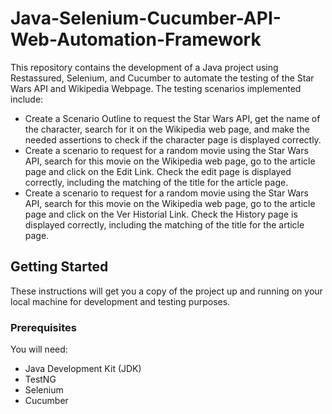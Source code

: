 # **Java-Selenium-Cucumber-API-Web-Automation-Framework**

This repository contains the development of a Java project using Restassured, Selenium, and Cucumber to automate the testing of the Star Wars API and Wikipedia Webpage. The testing scenarios implemented include:

- Create a Scenario Outline to request the Star Wars API, get the name of the character, search for it on the Wikipedia web page, and make the needed assertions to check if the character page is displayed correctly.
- Create a scenario to request for a random movie using the Star Wars API, search for this movie on the Wikipedia web page, go to the article page and click on the Edit Link. Check the edit page is displayed correctly, including the matching of the title for the article page.
- Create a scenario to request for a random movie using the Star Wars API, search for this movie on the Wikipedia web page, go to the article page and click on the Ver Historial Link. Check the History page is displayed correctly, including the matching of the title for the article page.

## Getting Started

These instructions will get you a copy of the project up and running on your local machine for development and testing purposes.

### Prerequisites

You will need:

- Java Development Kit (JDK)
- TestNG
- Selenium
- Cucumber
